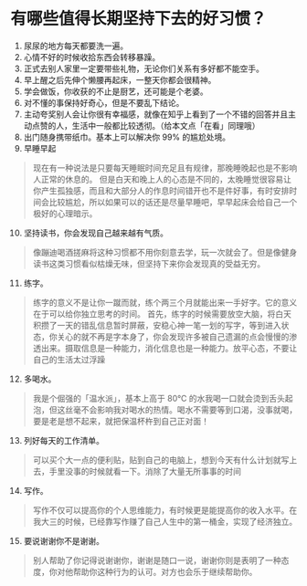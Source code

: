 # 有哪些值得长期坚持下去的好习惯？



1. 尿尿的地方每天都要洗一遍。
2. 心情不好的时候收拾东西会转移暴躁。
3. 正式去别人家里一定要带些礼物，无论你们关系有多好都不能空手。
4. 早上醒之后先伸个懒腰再起床，一整天你都会很精神。
5. 学会做饭，你收获的不止是厨艺，还可能是个老婆。
6. 对不懂的事保持好奇心，但是不要乱下结论。
7. 主动夸奖别人会让你很有幸福感，就像在知乎上看到了一个不错的回答并且主动点赞的人，生活中一般都比较透彻。（给本文点「在看」同理哦）
8. 出门随身携带纸巾。基本上可以解决你 99% 的尴尬处境。
9. 早睡早起
> 现在有一种说法是只要每天睡眠时间充足且有规律，那晚睡晚起也是不影响人正常的休息的。
但是白天和晚上人的心态是不同的，太晚睡觉很容易让你产生孤独感，而且和大部分人的作息时间错开也不是件好事，有时安排时间会比较尴尬，所以如果可以的话还是尽量早睡吧，早早起床会给自己一个极好的心理暗示。


10. 坚持读书，你会发现自己越来越有气质。
> 像蹦迪喝酒搓麻将这种习惯都不用你刻意去学，玩一次就会了。但是像健身读书这类习惯看似枯燥无味，但坚持下来你会发现真的受益无穷。

11. 练字。
> 练字的意义不是让你一蹴而就，练个两三个月就能出来一手好字。它的意义在于可以给你独立思考的时间。
首先，练字的时候需要放空大脑，将白天积攒了一天的错乱信息暂时屏蔽，安稳心神一笔一划的写字，等到进入状态，你关心的就不再是字本身了，你会发现许多被自己遗漏的点会慢慢的渗透出来。摄取信息是一种能力，消化信息也是一种能力。放平心态，不要让自己的生活太过浮躁

12. 多喝水。
> 我是个倔强的「温水派」，基本上高于 80℃ 的水我喝一口就会烫到舌头起泡，但这丝毫不会影响我对喝水的热情。喝水不需要等到口渴，没事就喝，要是老是想不起来，就把保温杯杵到自己正对面！


13. 列好每天的工作清单。
>可以买个大一点的便利贴，贴到自己的电脑上，想到今天有什么计划就写上去，手里没事的时候就看一下。消除了大量无所事事的时间


14. 写作。
>写作不仅可以提高你的个人思维能力，有时候更是能提高你的收入水平。在我大三的时候，已经靠写作赚了自己人生中的第一桶金，实现了经济独立。


15. 要说谢谢你不是谢谢。
> 别人帮助了你记得说谢谢你，谢谢是随口一说，谢谢你则是表明了一种态度，你对他帮助你这种行为的认可。对方也会乐于继续帮助你。